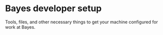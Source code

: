 # Bayes developer setup
Tools, files, and other necessary things to get your machine configured for work at Bayes.
